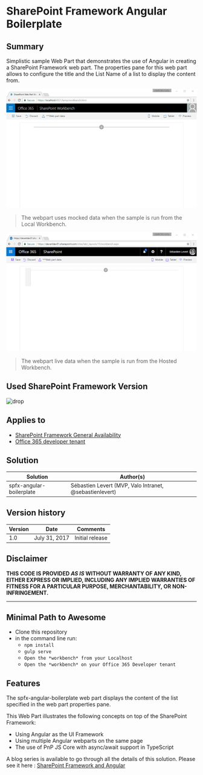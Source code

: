 # SharePoint Framework Angular Boilerplate

## Summary
Simplistic sample Web Part that demonstrates the use of Angular in creating a SharePoint Framework web part. The properties pane for this web part allows to configure the title and the List Name of a list to display the content from.

![Screeshot of the Basic Angular web part in the Local Workbench](./assets/angular-boilerplate-local-workbench.gif)

> The webpart uses mocked data when the sample is run from the Local Workbench.

![Screeshot of the Basic Angular web part in the Hosted Workbench](./assets/angular-boilerplate-hosted-workbench.gif)

> The webpart live data when the sample is run from the Hosted Workbench.

## Used SharePoint Framework Version 
![drop](https://img.shields.io/badge/drop-ga-green.svg)

## Applies to

* [SharePoint Framework General Availability](http://dev.office.com/sharepoint/docs/spfx/sharepoint-framework-overview)
* [Office 365 developer tenant](http://dev.office.com/sharepoint/docs/spfx/set-up-your-developer-tenant)

## Solution

Solution|Author(s)
--------|---------
spfx-angular-boilerplate|Sébastien Levert (MVP, Valo Intranet, @sebastienlevert)


## Version history

Version|Date|Comments
-------|----|--------
1.0|July 31, 2017|Initial release


## Disclaimer
**THIS CODE IS PROVIDED *AS IS* WITHOUT WARRANTY OF ANY KIND, EITHER EXPRESS OR IMPLIED, INCLUDING ANY IMPLIED WARRANTIES OF FITNESS FOR A PARTICULAR PURPOSE, MERCHANTABILITY, OR NON-INFRINGEMENT.**

---

## Minimal Path to Awesome

- Clone this repository
- in the command line run:
  - `npm install`
  - `gulp serve`
  - `Open the *workbench* from your Localhost`
  - `Open the *workbench* on your Office 365 Developer tenant`

## Features
The spfx-angular-boilerplate web part displays the content of the list specified in the web part properties pane.

This Web Part illustrates the following concepts on top of the SharePoint Framework:

* Using Angular as the UI Framework
* Using multiple Angular webparts on the same page
* The use of PnP JS Core with async/await support in TypeScript

A blog series is available to go through all the details of this solution. Please see it here : [SharePoint Framework and Angular](http://www.sebastienlevert.com/2017/07/31/sharepoint-framework-and-angular-introducing-the-spfx-angular-boilerplate)